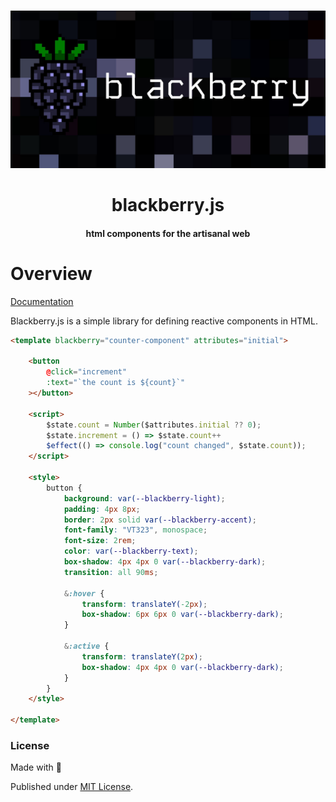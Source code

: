 <div align="center">

<br />

![blackberry](assets/banner.jpg)

<h1>blackberry.js</h3>

#### html components for the artisanal web

</div>

# Overview

[Documentation](https://blackberryjs.netlify.app)

Blackberry.js is a simple library for defining reactive components in HTML.

```html
<template blackberry="counter-component" attributes="initial">

    <button
        @click="increment"
        :text="`the count is ${count}`"
    ></button>

    <script>
        $state.count = Number($attributes.initial ?? 0);
        $state.increment = () => $state.count++
        $effect(() => console.log("count changed", $state.count));
    </script>

    <style>
        button {
            background: var(--blackberry-light);
            padding: 4px 8px;
            border: 2px solid var(--blackberry-accent);
            font-family: "VT323", monospace;
            font-size: 2rem;
            color: var(--blackberry-text);
            box-shadow: 4px 4px 0 var(--blackberry-dark);
            transition: all 90ms;

            &:hover {
                transform: translateY(-2px);
                box-shadow: 6px 6px 0 var(--blackberry-dark);
            }

            &:active {
                transform: translateY(2px);
                box-shadow: 4px 4px 0 var(--blackberry-dark);
            }
        }
    </style>

</template>
```

### License

Made with 💛

Published under [MIT License](./LICENSE).
